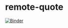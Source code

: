 # remote-quote
[![Binder](https://mybinder.org/badge_logo.svg)](https://mybinder.org/v2/gh/bomtall/remote-quote/master?urlpath=voila%2Frender%2Fuser_interface.ipynb)